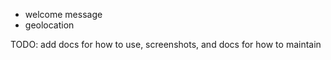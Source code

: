 - welcome message
- geolocation

TODO: add docs for how to use, screenshots, and docs for how to maintain
